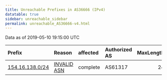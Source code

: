 ```yaml
---
title: Unreachable Prefixes in AS36666 (IPv4)
datatable: true
sidebar: unreachable_sidebar
permalink: unreachable_AS36666-v4.html
---
```


Data as of 2019-05-10 19:15:00 UTC


<div class="datatable-begin"></div>

| Prefix                                                   | Reason                                                                                                 | affected   | Authorized AS   |   MaxLength | Anchor                                           |   unreachable /24s |
|:---------------------------------------------------------|:-------------------------------------------------------------------------------------------------------|:-----------|:----------------|------------:|:-------------------------------------------------|-------------------:|
| [154.16.138.0/24](https://stat.ripe.net/154.16.138.0/24) | [INVALID ASN](https://rpki-validator.ripe.net/announcement-preview?asn=AS36666&prefix=154.16.138.0/24) | complete   | AS61317         |          24 | [AfriNIC](unreachable_AfriNIC_RPKI_Root-v4.html) |                  1 |

<div class="datatable-end"></div>